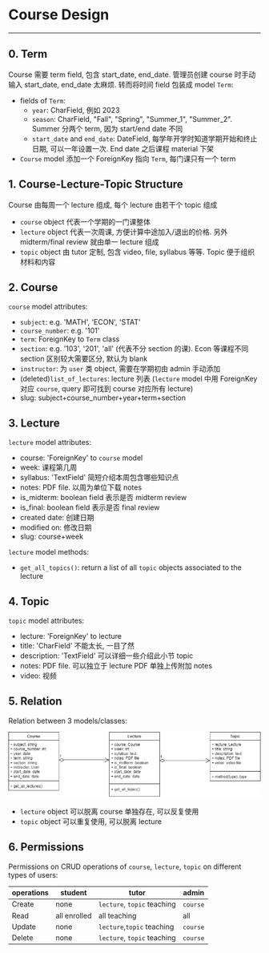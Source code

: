 # Course Design

---

## 0. Term

Course 需要 term field, 包含 start_date, end_date. 管理员创建 course 时手动输入 start_date, end_date 太麻烦. 转而将时间 field 包装成 model `Term`:

- fields of `Term`:
  - `year`: CharField, 例如 2023
  - `season`: CharField, "Fall", "Spring", "Summer_1", "Summer_2". Summer 分两个 term, 因为 start/end date 不同
  - `start_date` and `end_date`: DateField, 每学年开学时知道学期开始和终止日期, 可以一年设置一次. End date 之后课程 material 下架
- `Course` model 添加一个 ForeignKey 指向 `Term`, 每门课只有一个 term

## 1. Course-Lecture-Topic Structure

Course 由每周一个 lecture 组成, 每个 lecture 由若干个 topic 组成

- `course` object 代表一个学期的一门课整体
- `lecture` object 代表一次周课, 方便计算中途加入/退出的价格. 另外 midterm/final review 就由单一 lecture 组成
- `topic` object 由 tutor 定制, 包含 video, file, syllabus 等等. Topic 便于组织材料和内容

## 2. Course

`course` model attributes:

- `subject`: e.g. 'MATH', 'ECON', 'STAT'
- `course_number`: e.g. '101'
- `term`: ForeignKey to `Term` class
- `section`: e.g. '103', '201', 'all' (代表不分 section 的课). Econ 等课程不同 section 区别较大需要区分, 默认为 blank
- `instructor`: 为 `user` 类 object, 需要在学期初由 admin 手动添加
- (deleted)`list_of_lectures`: lecture 列表 (`lecture` model 中用 ForeignKey 对应 `course`, query 即可找到 course 对应所有 lecture)
- slug: subject+course_number+year+term+section

## 3. Lecture

`lecture` model attributes:

- course: 'ForeignKey' to `course` model
- week: 课程第几周
- syllabus: 'TextField' 简短介绍本周包含哪些知识点
- notes: PDF file. 以周为单位下载 notes
- is_midterm: boolean field 表示是否 midterm review
- is_final: boolean field 表示是否 final review
- created date: 创建日期
- modified on: 修改日期
- slug: course+week

`lecture` model methods:

- `get_all_topics()`: return a list of all `topic` objects associated to the lecture

## 4. Topic

`topic` model attributes:

- lecture: 'ForeignKey' to lecture
- title: 'CharField' 不能太长, 一目了然
- description: 'TextField' 可以详细一些介绍此小节 topic
- notes: PDF file. 可以独立于 lecture PDF 单独上传附加 notes
- video: 视频

## 5. Relation

Relation between 3 models/classes:

![course-lecture-topic](/design_doc/course_lecture_topic.png)

- `lecture` object 可以脱离 course 单独存在, 可以反复使用
- `topic` object 可以重复使用, 可以脱离 lecture

## 6. Permissions

Permissions on CRUD operations of `course`, `lecture`, `topic` on different types of users:

| operations | student      | tutor                       | admin    |
| ---------- | ------------ | --------------------------- | -------- |
| Create     | none         | `lecture`, `topic` teaching | `course` |
| Read       | all enrolled | all teaching                | all      |
| Update     | none         | `lecture`,`topic` teaching  | `course` |
| Delete     | none         | `lecture`, `topic` teaching | `course` |
